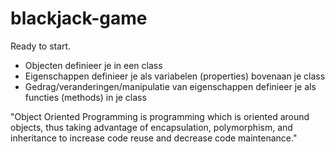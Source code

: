 # blackjack-game
Ready to start.

- Objecten definieer je in een class
- Eigenschappen definieer je als variabelen (properties) bovenaan je class
- Gedrag/veranderingen/manipulatie van eigenschappen definieer je als functies (methods) in je class

"Object Oriented Programming is programming which is oriented around objects, thus taking advantage of encapsulation, polymorphism, and inheritance to increase code reuse and decrease code maintenance."
